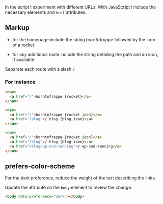 In the script I experiment with different URLs. With JavaScript I include the necessary elements and `href` attributes.

## Markup

- for the homepage include the string _borntofrappe_ followed by the icon of a rocket

- for any additional route include the string detailing the path and an icon, if available

Separate each route with a slash `/`

### For instance

```html
<nav>
  <a href="/">borntofrappe {rocket}</a>
</nav>
```

```html
<nav>
  <a href="/">borntofrappe {rocket icon}</a>
  <a href="/blog">/ blog {blog icon}</a>
</nav>
```

```html
<nav>
  <a href="/">borntofrappe {rocket icon}</a>
  <a href="/blog">/ blog {blog icon}</a>
  <a href="/blog/up-and-running">/ up-and-running</a>
</nav>
```

## prefers-color-scheme

For the dark preference, reduce the weight of the text describing the links.

Update the attribute on the `body` element to review the change.

```html
<body data-preference="dark"></body>
```
